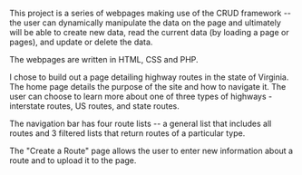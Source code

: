 This project is a series of webpages making use of the CRUD framework -- the user can dynamically manipulate the data on the page and ultimately will be able to create new data, read the current data (by loading a page or pages), and update or delete the data.

The webpages are written in HTML, CSS and PHP.

I chose to build out a page detailing highway routes in the state of Virginia.  The home page details the purpose of the site and how to navigate it. The user can choose to learn more about one of three types of highways - interstate routes, US routes, and state routes.

The navigation bar has four route lists -- a general list that includes all routes and 3 filtered lists that return routes of a particular type.

The "Create a Route" page allows the user to enter new information about a route and to upload it to the page.